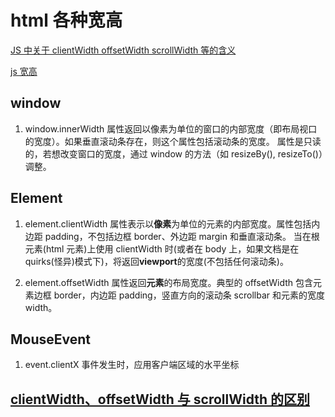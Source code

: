 # html 各种宽高

[JS 中关于 clientWidth offsetWidth scrollWidth 等的含义](https://www.cnblogs.com/fullhouse/archive/2012/01/16/2324131.html)

[js 宽高](https://cloud.tencent.com/developer/article/1537071)

## window

1. window.innerWidth
   属性返回以像素为单位的窗口的内部宽度（即布局视口的宽度）。如果垂直滚动条存在，则这个属性包括滚动条的宽度。
   属性是只读的，若想改变窗口的宽度，通过 window 的方法（如 resizeBy(), resizeTo()）调整。

## Element

1. element.clientWidth
   属性表示以**像素**为单位的元素的内部宽度。属性包括内边距 padding，不包括边框 border、外边距 margin 和垂直滚动条。
   当在根元素(html 元素)上使用 clientWidth 时(或者在 body 上，如果文档是在 quirks(怪异)模式下)，将返回**viewport**的宽度(不包括任何滚动条)。

2. element.offsetWidth
   属性返回**元素**的布局宽度。典型的 offsetWidth 包含元素边框 border，内边距 padding，竖直方向的滚动条 scrollbar 和元素的宽度 width。

## MouseEvent

1. event.clientX
   事件发生时，应用客户端区域的水平坐标

## [clientWidth、offsetWidth 与 scrollWidth 的区别](https://www.jianshu.com/p/2bd00720e2de)
